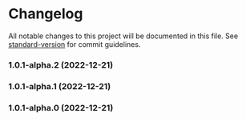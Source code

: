 # Changelog

All notable changes to this project will be documented in this file. See [standard-version](https://github.com/conventional-changelog/standard-version) for commit guidelines.

### 1.0.1-alpha.2 (2022-12-21)

### 1.0.1-alpha.1 (2022-12-21)

### 1.0.1-alpha.0 (2022-12-21)
